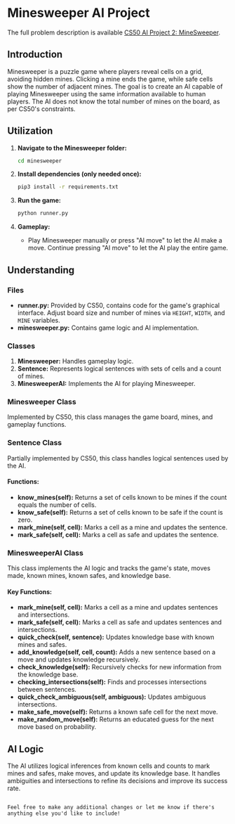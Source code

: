 # Minesweeper AI Project

The full problem description is available [CS50 AI Project 2: MineSweeper](https://cs50.harvard.edu/ai/2024/projects/1/minesweeper/).

## Introduction

Minesweeper is a puzzle game where players reveal cells on a grid, avoiding hidden mines. Clicking a mine ends the game, while safe cells show the number of adjacent mines. The goal is to create an AI capable of playing Minesweeper using the same information available to human players. The AI does not know the total number of mines on the board, as per CS50's constraints.

## Utilization

1. **Navigate to the Minesweeper folder:**
   ```bash
   cd minesweeper
   ```

2. **Install dependencies (only needed once):**
   ```bash
   pip3 install -r requirements.txt
   ```

3. **Run the game:**
   ```bash
   python runner.py
   ```

4. **Gameplay:**
   - Play Minesweeper manually or press "AI move" to let the AI make a move. Continue pressing "AI move" to let the AI play the entire game.

## Understanding

### Files

- **runner.py:** Provided by CS50, contains code for the game's graphical interface. Adjust board size and number of mines via `HEIGHT`, `WIDTH`, and `MINE` variables.
- **minesweeper.py:** Contains game logic and AI implementation.

### Classes

1. **Minesweeper:** Handles gameplay logic.
2. **Sentence:** Represents logical sentences with sets of cells and a count of mines.
3. **MinesweeperAI:** Implements the AI for playing Minesweeper.

### Minesweeper Class

Implemented by CS50, this class manages the game board, mines, and gameplay functions.

### Sentence Class

Partially implemented by CS50, this class handles logical sentences used by the AI.

#### Functions:

- **know_mines(self):** Returns a set of cells known to be mines if the count equals the number of cells.
- **know_safe(self):** Returns a set of cells known to be safe if the count is zero.
- **mark_mine(self, cell):** Marks a cell as a mine and updates the sentence.
- **mark_safe(self, cell):** Marks a cell as safe and updates the sentence.

### MinesweeperAI Class

This class implements the AI logic and tracks the game's state, moves made, known mines, known safes, and knowledge base.

#### Key Functions:

- **mark_mine(self, cell):** Marks a cell as a mine and updates sentences and intersections.
- **mark_safe(self, cell):** Marks a cell as safe and updates sentences and intersections.
- **quick_check(self, sentence):** Updates knowledge base with known mines and safes.
- **add_knowledge(self, cell, count):** Adds a new sentence based on a move and updates knowledge recursively.
- **check_knowledge(self):** Recursively checks for new information from the knowledge base.
- **checking_intersections(self):** Finds and processes intersections between sentences.
- **quick_check_ambiguous(self, ambiguous):** Updates ambiguous intersections.
- **make_safe_move(self):** Returns a known safe cell for the next move.
- **make_random_move(self):** Returns an educated guess for the next move based on probability.

## AI Logic

The AI utilizes logical inferences from known cells and counts to mark mines and safes, make moves, and update its knowledge base. It handles ambiguities and intersections to refine its decisions and improve its success rate.
```

Feel free to make any additional changes or let me know if there's anything else you'd like to include!
